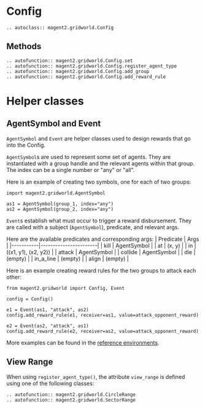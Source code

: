 # Config

```{eval-rst}
.. autoclass:: magent2.gridworld.Config
```

## Methods

```{eval-rst}
.. autofunction:: magent2.gridworld.Config.set
.. autofunction:: magent2.gridworld.Config.register_agent_type
.. autofunction:: magent2.gridworld.Config.add_group
.. autofunction:: magent2.gridworld.Config.add_reward_rule
```

# Helper classes

## AgentSymbol and Event
`AgentSymbol` and `Event` are helper classes used to design rewards that go into the Config.

`AgentSymbol`s are used to represent some set of agents. They are instantiated with a group handle and the relevant agents within that group. The index can be a single number or "any" or "all".

Here is an example of creating two symbols, one for each of two groups:

```
import magent2.gridworld.AgentSymbol

as1 = AgentSymbol(group_1, index="any")
as2 = AgentSymbol(group_2, index="any")
```

`Event`s establish what must occur to trigger a reward disbursement. They are called with a subject (`AgentSymbol`), predicate, and relevant args.

Here are the available predicates and corresponding args:
| Predicate | Args                  |
|-----------|-----------------------|
| kill      | AgentSymbol           |
| at        | (x, y)                |
| in        | ((x1, y1), (x2, y2))  |
| attack    | AgentSymbol           |
| collide   | AgentSymbol           |
| die       | (empty)               |
| in_a_line | (empty)               |
| align     | (empty)               |

Here is an example creating reward rules for the two groups to attack each other:

```
from magent2.gridworld import Config, Event

config = Config()

e1 = Event(as1, "attack", as2)
config.add_reward_rule(e1, receiver=as1, value=attack_opponent_reward)

e2 = Event(as2, "attack", as1)
config.add_reward_rule(e2, receiver=as2, value=attack_opponent_reward)
```

More examples can be found in the [reference environments](https://github.com/Farama-Foundation/MAgent2/tree/main/magent2/environments).

## View Range
When using `register_agent_type()`, the attribute `view_range` is defined using one of the following classes:
```{eval-rst}
.. autofunction:: magent2.gridworld.CircleRange
.. autofunction:: magent2.gridworld.SectorRange
```
 

